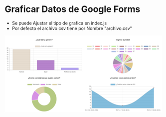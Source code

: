 # Graficar Datos de Google Forms

- Se puede Ajustar el tipo de grafica en index.js
- Por defecto el archivo csv tiene por Nombre "archivo.csv"

![Captura](https://github.com/LuisFOsG/Graficas-Chartjs/blob/master/img/Graficas.png)
